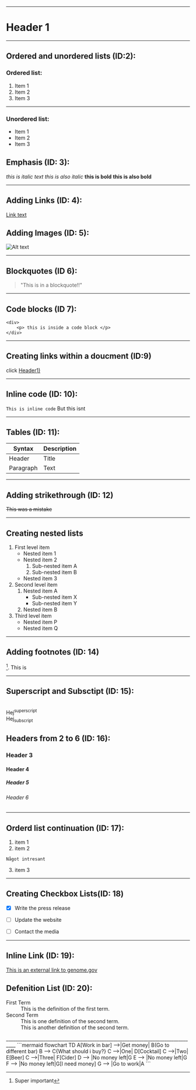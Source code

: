 
___________________________________________________________________________
# Header 1
__________________________________________________________________________
## Ordered and unordered lists (ID:2):

### Ordered list:
1. Item 1
2. Item 2
3. Item 3
__________________________________________________________________________
### Unordered list:
* Item 1
* Item 2
* Item 3

## Emphasis (ID: 3):
*this is italic text*
_this is also italic_
**this is bold**
__this is also bold__

____________________________________________________________________________
## Adding Links (ID: 4):
[Link text](https://www.linkedin.com/in/viktor-ceder-64a3b91a4/)

## Adding Images (ID: 5):
![Alt text](https://media.licdn.com/dms/image/D4D03AQF-bl9Sr_hcug/profile-displayphoto-shrink_800_800/0/1681631538616?e=2147483647&v=beta&t=abJq04sqLr3xHsYkeuWZEaH98kGQG8FgzOt-kRFymCc "an image of viktor ceder")

_____________________________________________________________________________
## Blockquotes (ID 6):
> "This is in a blockquote!!"
_____________________________________________________________________________
## Code blocks (ID 7):
```
<div>
	<p> this is inside a code block </p>
</div>

```
______________________________________________________________________________

## Creating links within a doucment (ID:9)

click [Header1)](#Header-1)

______________________________________________________________________________
## Inline code (ID: 10):
`This is inline code` But this isnt

______________________________________________________________________________
## Tables (ID: 11):
| Syntax      | Description |
| ----------- | ----------- |
| Header      | Title       |
| Paragraph   | Text        |

_____________________________________________________________________________
## Adding strikethrough (ID: 12) 
~~This was a mistake~~ 
____________________________________________________________________________
## Creating nested lists 

1. First level item
   - Nested item 1
   - Nested item 2
      1. Sub-nested item A
      2. Sub-nested item B
   - Nested item 3
2. Second level item
   1. Nested item A
      - Sub-nested item X
      - Sub-nested item Y
   2. Nested item B
3. Third level item
   - Nested item P
   - Nested item Q

____________________________________________________________________________
## Adding footnotes (ID: 14)
[^1]. This is 

[^1]: Super important 
____________________________________________________________________________


## Superscript and Subsctipt (ID: 15):
<br>Hej<sup>superscript</sup>
<br>Hej<sub>subscript</sub>

## Headers from 2 to 6 (ID: 16):
### Header 3
#### Header 4
##### Header 5 
###### Header 6
______________________________________________________________________________
## Orderd list continuation (ID: 17):

1. item 1
2. item 2
```
Något intresant
```
3. item 3

______________________________________________________________________________
## Creating Checkbox Lists(ID: 18)

- [x] Write the press release
- [ ] Update the website
- [ ] Contact the media


_______________________________________________________________________________
## Inline Link (ID: 19):
[This is an external link to genome.gov](https://www.genome.gov/)

## Defenition List (ID: 20):
<dl>
  <dt>First Term</dt>
  <dd>This is the definition of the first term.</dd>
  <dt>Second Term</dt>
  <dd>This is one definition of the second term. </dd>
  <dd>This is another definition of the second term.</dd>
</dl>
__________________________________________________________________________________
```mermaid
  flowchart TD
    A[Work in bar] -->|Get money| B(Go to different bar)
    B --> C{What should i buy?}
    C -->|One| D[Cocktail]
    C -->|Two| E[Beer]
    C -->|Three| F[Cider]
    D --> |No money left|G
    E --> |No money left|G
    F --> |No money left|G[I need money]
    G --> |Go to work|A
```
